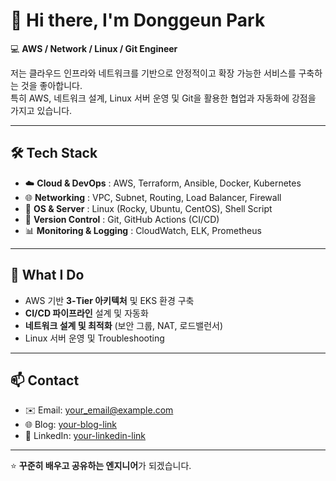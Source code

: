 # 👋 Hi there, I'm Donggeun Park  

💻 **AWS / Network / Linux / Git Engineer**  

저는 클라우드 인프라와 네트워크를 기반으로 안정적이고 확장 가능한 서비스를 구축하는 것을 좋아합니다.  
특히 AWS, 네트워크 설계, Linux 서버 운영 및 Git을 활용한 협업과 자동화에 강점을 가지고 있습니다.  

---

## 🛠️ Tech Stack
- ☁️ **Cloud & DevOps** : AWS, Terraform, Ansible, Docker, Kubernetes  
- 🌐 **Networking** : VPC, Subnet, Routing, Load Balancer, Firewall  
- 🐧 **OS & Server** : Linux (Rocky, Ubuntu, CentOS), Shell Script  
- 🔧 **Version Control** : Git, GitHub Actions (CI/CD)  
- 📊 **Monitoring & Logging** : CloudWatch, ELK, Prometheus  

---

## 📌 What I Do
- AWS 기반 **3-Tier 아키텍처** 및 EKS 환경 구축  
- **CI/CD 파이프라인** 설계 및 자동화  
- **네트워크 설계 및 최적화** (보안 그룹, NAT, 로드밸런서)  
- Linux 서버 운영 및 Troubleshooting  

---

## 📫 Contact
- ✉️ Email: your_email@example.com  
- 🌐 Blog: [your-blog-link](https://example.com)  
- 💼 LinkedIn: [your-linkedin-link](https://linkedin.com/in/username)  

---

⭐️ **꾸준히 배우고 공유하는 엔지니어**가 되겠습니다.  
